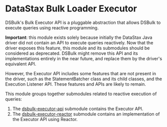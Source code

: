 # DataStax Bulk Loader Executor

DSBulk's Bulk Executor API is a pluggable abstraction that allows DSBulk to execute queries using 
reactive programming.

**Important**: this module exists solely because initially the DataStax Java driver did not contain 
an API to execute queries reactively. Now that the driver exposes this feature, this module and its 
submodules should be considered as deprecated. DSBulk might remove this API and its implementations 
entirely in the near future, and replace them by the driver's equivalent API.

However, the Executor API includes some features that are not present in the driver, such as the
StatementBatcher class and its child classes, and the Execution Listener API. These features and 
APIs are likely to remain.

This module groups together submodules related to reactive execution of queries:

1. The [dsbulk-executor-api](./api) submodule contains the Executor API.
2. The [dsbulk-executor-reactor](./reactor) submodule contains an implementation of the Executor API
   using Reactor.
